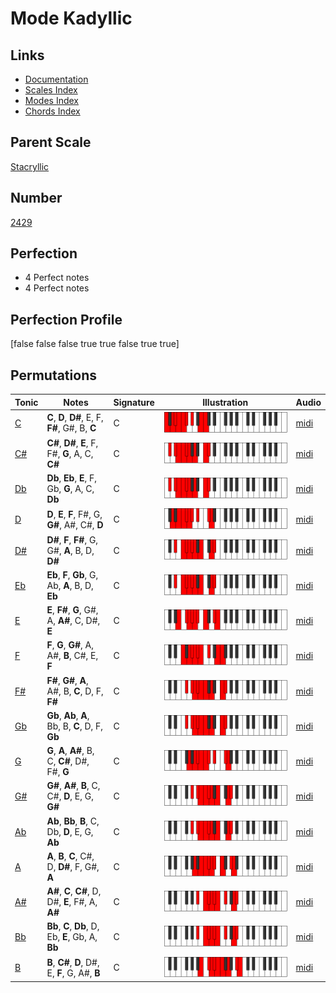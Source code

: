 # Mode Kadyllic

## Links

- [Documentation](index.md)
- [Scales Index](Scales.md)
- [Modes Index](Modes.md)
- [Chords Index](Chords.md)

## Parent Scale

[Stacryllic](ScaleStacryllic.md)

## Number

[2429](https://ianring.com/musictheory/scales/2429)

## Perfection

- 4 Perfect notes
- 4 Perfect notes

## Perfection Profile

[false false false true true false true true]

## Permutations

| Tonic | Notes | Signature | Illustration | Audio |
|-------|-------|-----------|--------------|-------|
| [C](ModeCNaturalKadyllic.md) | **C**, **D**, **D#**, E, F, **F#**, G#, B, **C** | C | ![CNaturalKadyllic](ModeCNaturalKadyllic.png) | [midi](https://github.com/edipermadi/music/blob/main/docs/ModeCNaturalKadyllic.mid?raw=true) |
| [C#](ModeCSharpKadyllic.md) | **C#**, **D#**, **E**, F, F#, **G**, A, C, **C#** | C | ![CSharpKadyllic](ModeCSharpKadyllic.png) | [midi](https://github.com/edipermadi/music/blob/main/docs/ModeCSharpKadyllic.mid?raw=true) |
| [Db](ModeDFlatKadyllic.md) | **Db**, **Eb**, **E**, F, Gb, **G**, A, C, **Db** | C | ![DFlatKadyllic](ModeDFlatKadyllic.png) | [midi](https://github.com/edipermadi/music/blob/main/docs/ModeDFlatKadyllic.mid?raw=true) |
| [D](ModeDNaturalKadyllic.md) | **D**, **E**, **F**, F#, G, **G#**, A#, C#, **D** | C | ![DNaturalKadyllic](ModeDNaturalKadyllic.png) | [midi](https://github.com/edipermadi/music/blob/main/docs/ModeDNaturalKadyllic.mid?raw=true) |
| [D#](ModeDSharpKadyllic.md) | **D#**, **F**, **F#**, G, G#, **A**, B, D, **D#** | C | ![DSharpKadyllic](ModeDSharpKadyllic.png) | [midi](https://github.com/edipermadi/music/blob/main/docs/ModeDSharpKadyllic.mid?raw=true) |
| [Eb](ModeEFlatKadyllic.md) | **Eb**, **F**, **Gb**, G, Ab, **A**, B, D, **Eb** | C | ![EFlatKadyllic](ModeEFlatKadyllic.png) | [midi](https://github.com/edipermadi/music/blob/main/docs/ModeEFlatKadyllic.mid?raw=true) |
| [E](ModeENaturalKadyllic.md) | **E**, **F#**, **G**, G#, A, **A#**, C, D#, **E** | C | ![ENaturalKadyllic](ModeENaturalKadyllic.png) | [midi](https://github.com/edipermadi/music/blob/main/docs/ModeENaturalKadyllic.mid?raw=true) |
| [F](ModeFNaturalKadyllic.md) | **F**, **G**, **G#**, A, A#, **B**, C#, E, **F** | C | ![FNaturalKadyllic](ModeFNaturalKadyllic.png) | [midi](https://github.com/edipermadi/music/blob/main/docs/ModeFNaturalKadyllic.mid?raw=true) |
| [F#](ModeFSharpKadyllic.md) | **F#**, **G#**, **A**, A#, B, **C**, D, F, **F#** | C | ![FSharpKadyllic](ModeFSharpKadyllic.png) | [midi](https://github.com/edipermadi/music/blob/main/docs/ModeFSharpKadyllic.mid?raw=true) |
| [Gb](ModeGFlatKadyllic.md) | **Gb**, **Ab**, **A**, Bb, B, **C**, D, F, **Gb** | C | ![GFlatKadyllic](ModeGFlatKadyllic.png) | [midi](https://github.com/edipermadi/music/blob/main/docs/ModeGFlatKadyllic.mid?raw=true) |
| [G](ModeGNaturalKadyllic.md) | **G**, **A**, **A#**, B, C, **C#**, D#, F#, **G** | C | ![GNaturalKadyllic](ModeGNaturalKadyllic.png) | [midi](https://github.com/edipermadi/music/blob/main/docs/ModeGNaturalKadyllic.mid?raw=true) |
| [G#](ModeGSharpKadyllic.md) | **G#**, **A#**, **B**, C, C#, **D**, E, G, **G#** | C | ![GSharpKadyllic](ModeGSharpKadyllic.png) | [midi](https://github.com/edipermadi/music/blob/main/docs/ModeGSharpKadyllic.mid?raw=true) |
| [Ab](ModeAFlatKadyllic.md) | **Ab**, **Bb**, **B**, C, Db, **D**, E, G, **Ab** | C | ![AFlatKadyllic](ModeAFlatKadyllic.png) | [midi](https://github.com/edipermadi/music/blob/main/docs/ModeAFlatKadyllic.mid?raw=true) |
| [A](ModeANaturalKadyllic.md) | **A**, **B**, **C**, C#, D, **D#**, F, G#, **A** | C | ![ANaturalKadyllic](ModeANaturalKadyllic.png) | [midi](https://github.com/edipermadi/music/blob/main/docs/ModeANaturalKadyllic.mid?raw=true) |
| [A#](ModeASharpKadyllic.md) | **A#**, **C**, **C#**, D, D#, **E**, F#, A, **A#** | C | ![ASharpKadyllic](ModeASharpKadyllic.png) | [midi](https://github.com/edipermadi/music/blob/main/docs/ModeASharpKadyllic.mid?raw=true) |
| [Bb](ModeBFlatKadyllic.md) | **Bb**, **C**, **Db**, D, Eb, **E**, Gb, A, **Bb** | C | ![BFlatKadyllic](ModeBFlatKadyllic.png) | [midi](https://github.com/edipermadi/music/blob/main/docs/ModeBFlatKadyllic.mid?raw=true) |
| [B](ModeBNaturalKadyllic.md) | **B**, **C#**, **D**, D#, E, **F**, G, A#, **B** | C | ![BNaturalKadyllic](ModeBNaturalKadyllic.png) | [midi](https://github.com/edipermadi/music/blob/main/docs/ModeBNaturalKadyllic.mid?raw=true) |
